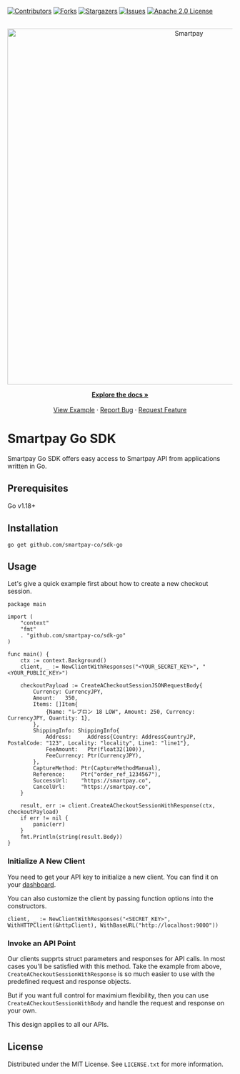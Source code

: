 <div id="top"></div>

<!-- PROJECT SHIELDS -->

[![Contributors][contributors-shield]][contributors-url]
[![Forks][forks-shield]][forks-url]
[![Stargazers][stars-shield]][stars-url]
[![Issues][issues-shield]][issues-url]
[![Apache 2.0 License][license-shield]][license-url]

<br />
<div align="center">
  <a href="https://github.com/smartpay-cp/sdk-go">
		<picture>
			<source media="(prefers-color-scheme: dark)" srcset="https://assets.smartpay.co/logo/banner/smartpay-logo-dark.png" />
			<source media="(prefers-color-scheme: light)" srcset="https://assets.smartpay.co/logo/banner/smartpay-logo.png" />
			<img alt="Smartpay" src="https://assets.smartpay.co/logo/banner/smartpay-logo.png" style="width: 797px;" />
		</picture>
  </a>

  <p align="center">
    <a href="https://docs.smartpay.co/"><strong>Explore the docs »</strong></a>
    <br />
    <br />
    <a href="https://github.com/smartpay-co/integration-examples">View Example</a>
    ·
    <a href="https://github.com/smartpay-co/sdk-go/issues">Report Bug</a>
    ·
    <a href="https://github.com/smartpay-co/sdk-go/issues">Request Feature</a>
  </p>
</div>

# Smartpay Go SDK

Smartpay Go SDK offers easy access to Smartpay API from applications written in Go.

## Prerequisites

Go v1.18+

## Installation

```shell
go get github.com/smartpay-co/sdk-go
```

## Usage

Let's give a quick example first about how to create a new checkout session.

```golang
package main

import (
	"context"
	"fmt"
	. "github.com/smartpay-co/sdk-go"
)

func main() {
	ctx := context.Background()
	client, _ := NewClientWithResponses("<YOUR_SECRET_KEY>", "<YOUR_PUBLIC_KEY>")

	checkoutPayload := CreateACheckoutSessionJSONRequestBody{
		Currency: CurrencyJPY,
		Amount:   350,
		Items: []Item{
			{Name: "レブロン 18 LOW", Amount: 250, Currency: CurrencyJPY, Quantity: 1},
		},
		ShippingInfo: ShippingInfo{
			Address:     Address{Country: AddressCountryJP, PostalCode: "123", Locality: "locality", Line1: "line1"},
			FeeAmount:   Ptr(float32(100)),
			FeeCurrency: Ptr(CurrencyJPY),
		},
		CaptureMethod: Ptr(CaptureMethodManual),
		Reference:     Ptr("order_ref_1234567"),
		SuccessUrl:    "https://smartpay.co",
		CancelUrl:     "https://smartpay.co",
	}

	result, err := client.CreateACheckoutSessionWithResponse(ctx, checkoutPayload)
	if err != nil {
		panic(err)
	}
	fmt.Println(string(result.Body))
}
```

### Initialize A New Client

You need to get your API key to initialize a new client. You can find it on your [dashboard](https://dashboard.smartpay.co/settings/credentials).

You can also customize the client by passing function options into the constructors.

```golang
client, _ := NewClientWithResponses("<SECRET_KEY>", WithHTTPClient(&httpClient), WithBaseURL("http://localhost:9000"))
```

### Invoke an API Point

Our clients supprts struct parameters and responses for API calls. In most cases you'll be satisfied with this method. Take the example from above, `CreateACheckoutSessionWithResponse` is so much easier to use with the predefined request and response objects.

But if you want full control for maximium flexibility, then you can use `CreateACheckoutSessionWithBody` and handle the request and response on your own.

This design applies to all our APIs.

## License

Distributed under the MIT License. See `LICENSE.txt` for more information.

<!-- MARKDOWN LINKS & IMAGES -->
<!-- https://www.markdownguide.org/basic-syntax/#reference-style-links -->
[contributors-shield]: https://img.shields.io/github/contributors/smartpay-co/sdk-go.svg?style=for-the-badge
[contributors-url]: https://github.com/smartpay-co/sdk-go/graphs/contributors
[forks-shield]: https://img.shields.io/github/forks/smartpay-co/sdk-go.svg?style=for-the-badge
[forks-url]: https://github.com/smartpay-co/sdk-go/network/members
[stars-shield]: https://img.shields.io/github/stars/smartpay-co/sdk-go.svg?style=for-the-badge
[stars-url]: https://github.com/smartpay-co/sdk-go/stargazers
[issues-shield]: https://img.shields.io/github/issues/smartpay-co/sdk-go.svg?style=for-the-badge
[issues-url]: https://github.com/smartpay-co/sdk-go/issues
[license-shield]: https://img.shields.io/github/license/smartpay-co/sdk-go.svg?style=for-the-badge
[license-url]: https://github.com/smartpay-co/sdk-go/blob/main/LICENSE.txt
